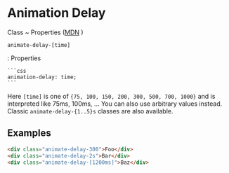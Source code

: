 <!-- markdownlint-disable MD046 MD033 -->

# Animation Delay

Class
~ Properties ([MDN](https://developer.mozilla.org/en-US/docs/Web/CSS/animation-delay) <external-link-icon />)

`animate-delay-[time]`

: Properties

    ```css
    animation-delay: time;
    ```

Here `[time]` is one of `{75, 100, 150, 200, 300, 500, 700, 1000}` and is interpreted like 75ms, 100ms, ... You can also use arbitrary values instead. Classic `animate-delay-{1..5}s` classes are also available.

## Examples

```html
<div class="animate-delay-300">Foo</div>
<div class="animate-delay-2s">Bar</div>
<div class="animate-delay-[1200ms]">Baz</div>
```
